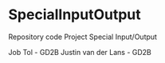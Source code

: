 # SpecialInputOutput
Repository code Project Special Input/Output

Job Tol - GD2B
Justin van der Lans - GD2B
